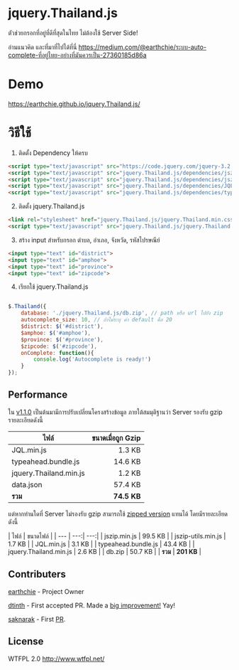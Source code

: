 # jquery.Thailand.js
ตัวช่วยกรอกที่อยู่ที่ดีที่สุดในไทย ไม่ต้องใช้ Server Side!

อ่านแนวคิด และที่มาที่ไปได้ที่นี่ https://medium.com/@earthchie/ระบบ-auto-complete-ที่อยู่ไทย-อย่างที่มันควรเป็น-27360185d86a

# Demo
https://earthchie.github.io/jquery.Thailand.js/

# วิธีใช้

1. ติดตั้ง Dependency ให้ครบ

```html
<script type="text/javascript" src="https://code.jquery.com/jquery-3.2.1.min.js"></script>
<script type="text/javascript" src="jquery.Thailand.js/dependencies/jszip.min.js"></script>
<script type="text/javascript" src="jquery.Thailand.js/dependencies/jszip-utils.min.js"></script>
<script type="text/javascript" src="jquery.Thailand.js/dependencies/JQL.min.js"></script>
<script type="text/javascript" src="jquery.Thailand.js/dependencies/typeahead.bundle.js"></script>
```

2. ติดตั้ง jquery.Thailand.js

```html
<link rel="stylesheet" href="jquery.Thailand.js/jquery.Thailand.min.css">
<script type="text/javascript" src="jquery.Thailand.js/jquery.Thailand.min.js"></script>
```

3. สร้าง input สำหรับกรอก ตำบล, อำเภอ, จังหวัด, รหัสไปรษณีย์

```html
<input type="text" id="district">
<input type="text" id="amphoe">
<input type="text" id="province">
<input type="text" id="zipcode">
```

4. เรียกใช้ jquery.Thailand.js

```javascript

$.Thailand({ 
    database: './jquery.Thailand.js/db.zip', // path หรือ url ไปยัง zip
    autocomplete_size: 10, // ถ้าไม่ระบุ ค่า default คือ 20
    $district: $('#district'),
    $amphoe: $('#amphoe'),
    $province: $('#province'),
    $zipcode: $('#zipcode'),
    onComplete: function(){
        console.log('Autocomplete is ready!')
    }
});

```

## Performance

ใน [v1.1.0](https://github.com/earthchie/jquery.Thailand.js/tree/fe302996ca72f156e1542048419399484431c391) เป็นต้นมามีการปรับเปลี่ยนโครงสร้างข้อมูล ภายใต้สมมุติฐานว่า Server รองรับ gzip รายละเอียดดังนี้

| ไฟล์ | ขนาดเมื่อถูก Gzip |
| --- | ---:|
| JQL.min.js | 1.3 KB |
| typeahead.bundle.js | 14.6 KB |
| jquery.Thailand.min.js | 1.2 KB |
| data.json | 57.4 KB |
| **รวม** | **74.5 KB** |

แต่หากท่านใดที่ Server ไม่รองรับ gzip สามารถใช้ [zipped version](https://github.com/earthchie/jquery.Thailand.js/tree/zipped_version) แทนได้ โดยมีรายละเอียดดังนี้

| ไฟล์ | ขนาดไฟล์ |
| --- | ---:| ---:|
| jszip.min.js | 99.5 KB |
| jszip-utils.min.js | 1.7 KB |
| JQL.min.js | 3.1 KB |
| typeahead.bundle.js | 43.4 KB |
| jquery.Thailand.min.js | 2.6 KB |
| db.zip | 50.7 KB |
| **รวม** | **201 KB** |

## Contributers
[earthchie](https://github.com/earthchie/) - Project Owner

[dtinth](https://github.com/dtinth/) - First accepted PR. Made a [big improvement!](https://github.com/earthchie/jquery.Thailand.js/pull/2) Yay!

[saknarak](https://github.com/saknarak) - First [PR](https://github.com/earthchie/jquery.Thailand.js/pull/1).

## License
WTFPL 2.0 http://www.wtfpl.net/

